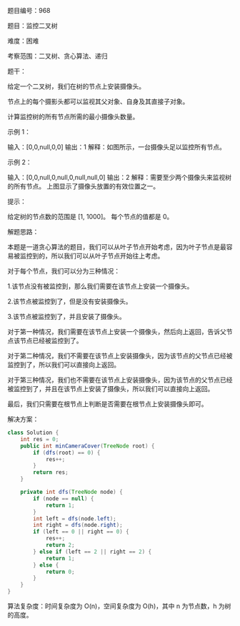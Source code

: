 题目编号：968

题目：监控二叉树

难度：困难

考察范围：二叉树、贪心算法、递归

题干：

给定一个二叉树，我们在树的节点上安装摄像头。

节点上的每个摄影头都可以监视其父对象、自身及其直接子对象。

计算监控树的所有节点所需的最小摄像头数量。

示例 1：

输入：[0,0,null,0,0]
输出：1
解释：如图所示，一台摄像头足以监控所有节点。

示例 2：

输入：[0,0,null,0,null,0,null,null,0]
输出：2
解释：需要至少两个摄像头来监视树的所有节点。 上图显示了摄像头放置的有效位置之一。

提示：

给定树的节点数的范围是 [1, 1000]。
每个节点的值都是 0。

解题思路：

本题是一道贪心算法的题目，我们可以从叶子节点开始考虑，因为叶子节点是最容易被监控到的，所以我们可以从叶子节点开始往上考虑。

对于每个节点，我们可以分为三种情况：

1.该节点没有被监控到，那么我们需要在该节点上安装一个摄像头。

2.该节点被监控到了，但是没有安装摄像头。

3.该节点被监控到了，并且安装了摄像头。

对于第一种情况，我们需要在该节点上安装一个摄像头，然后向上返回，告诉父节点该节点已经被监控到了。

对于第二种情况，我们不需要在该节点上安装摄像头，因为该节点的父节点已经被监控到了，所以我们可以直接向上返回。

对于第三种情况，我们也不需要在该节点上安装摄像头，因为该节点的父节点已经被监控到了，并且在该节点上安装了摄像头，所以我们可以直接向上返回。

最后，我们只需要在根节点上判断是否需要在根节点上安装摄像头即可。

解决方案：

```java
class Solution {
    int res = 0;
    public int minCameraCover(TreeNode root) {
        if (dfs(root) == 0) {
            res++;
        }
        return res;
    }

    private int dfs(TreeNode node) {
        if (node == null) {
            return 1;
        }
        int left = dfs(node.left);
        int right = dfs(node.right);
        if (left == 0 || right == 0) {
            res++;
            return 2;
        } else if (left == 2 || right == 2) {
            return 1;
        } else {
            return 0;
        }
    }
}
```

算法复杂度：时间复杂度为 O(n)，空间复杂度为 O(h)，其中 n 为节点数，h 为树的高度。